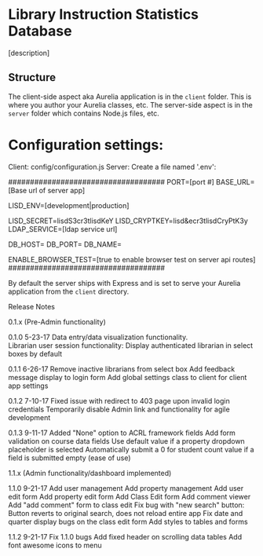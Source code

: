 # Library Instruction Statistics Database

[description]

## Structure
The client-side aspect aka Aurelia application is in the ``client`` folder. This is where you author your Aurelia classes, etc. The server-side aspect is in the ``server`` folder which contains Node.js files, etc. 

# Configuration settings:
Client: config/configuration.js
Server: Create a file named '.env':

####################################
PORT=[port #]
BASE_URL=[Base url of server app]

LISD_ENV=[development|production]

LISD_SECRET=lisdS3cr3tlisdKeY
LISD_CRYPTKEY=lisd&ecr3tlisdCryPtK3y
LDAP_SERVICE=[ldap service url]

DB_HOST=
DB_PORT=
DB_NAME=

ENABLE_BROWSER_TEST=[true to enable browser test on server api routes]
####################################

By default the server ships with Express and is set to serve your Aurelia application from the ``client`` directory.

Release Notes

0.1.x 				(Pre-Admin functionality)

0.1.0	5-23-17		Data entry/data visualization functionality.  
					Librarian user session functionality: Display authenticated librarian in select boxes by default

0.1.1	6-26-17		Remove inactive librarians from select box
					Add feedback message display to login form
					Add global settings class to client for client app settings

0.1.2	7-10-17		Fixed issue with redirect to 403 page upon invalid login credentials
					Temporarily disable Admin link and functionality for agile development

0.1.3	9-11-17		Added "None" option to ACRL framework fields
					Add form validation on course data fields
					Use default value if a property dropdown placeholder is selected
					Automatically submit a 0 for student count value if a field is submitted empty (ease of use)

1.1.x 				(Admin functionality/dashboard implemented)

1.1.0	9-21-17		Add user management
					Add property management
					Add user edit form
					Add property edit form
					Add Class Edit form
					Add comment viewer
					Add "add comment" form to class edit
					Fix bug with "new search" button: Button reverts to original search, does not reload entire app
					Fix date and quarter display bugs on the class edit form
					Add styles to tables and forms

1.1.2	9-21-17		Fix 1.1.0 bugs
					Add fixed header on scrolling data tables
					Add font awesome icons to menu


